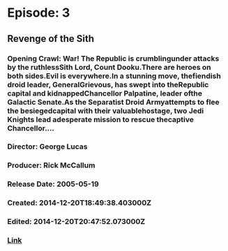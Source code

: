 # Episode: 3
## Revenge of the Sith
### Opening Crawl: War! The Republic is crumblingunder attacks by the ruthlessSith Lord, Count Dooku.There are heroes on both sides.Evil is everywhere.In a stunning move, thefiendish droid leader, GeneralGrievous, has swept into theRepublic capital and kidnappedChancellor Palpatine, leader ofthe Galactic Senate.As the Separatist Droid Armyattempts to flee the besiegedcapital with their valuablehostage, two Jedi Knights lead adesperate mission to rescue thecaptive Chancellor....
### Director: George Lucas
### Producer: Rick McCallum
### Release Date: 2005-05-19
### Created: 2014-12-20T18:49:38.403000Z
### Edited: 2014-12-20T20:47:52.073000Z
### [Link](https://swapi.dev/api/films/6/)
